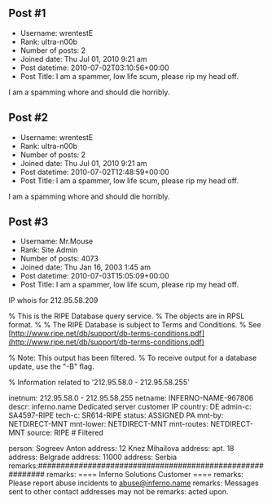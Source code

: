 ## Post #1
- Username: wrentestE
- Rank: ultra-n00b
- Number of posts: 2
- Joined date: Thu Jul 01, 2010 9:21 am
- Post datetime: 2010-07-02T03:10:56+00:00
- Post Title: I am a spammer, low life scum, please rip my head off.

I am a spamming whore and should die horribly.
## Post #2
- Username: wrentestE
- Rank: ultra-n00b
- Number of posts: 2
- Joined date: Thu Jul 01, 2010 9:21 am
- Post datetime: 2010-07-02T12:48:59+00:00
- Post Title: I am a spammer, low life scum, please rip my head off.

I am a spamming whore and should die horribly.
## Post #3
- Username: Mr.Mouse
- Rank: Site Admin
- Number of posts: 4073
- Joined date: Thu Jan 16, 2003 1:45 am
- Post datetime: 2010-07-03T15:05:09+00:00
- Post Title: I am a spammer, low life scum, please rip my head off.

IP whois for 212.95.58.209

% This is the RIPE Database query service.
% The objects are in RPSL format.
%
% The RIPE Database is subject to Terms and Conditions.
% See [http://www.ripe.net/db/support/db-terms-conditions.pdf](http://www.ripe.net/db/support/db-terms-conditions.pdf)

% Note: This output has been filtered.
% To receive output for a database update, use the "-B" flag.

% Information related to '212.95.58.0 - 212.95.58.255'

inetnum: 212.95.58.0 - 212.95.58.255
netname: INFERNO-NAME-967806
descr: inferno.name Dedicated server customer IP
country: DE
admin-c: SA4597-RIPE
tech-c: SR614-RIPE
status: ASSIGNED PA
mnt-by: NETDIRECT-MNT
mnt-lower: NETDIRECT-MNT
mnt-routes: NETDIRECT-MNT
source: RIPE # Filtered

person: Sogreev Anton
address: 12 Knez Mihailova
address: apt. 18
address: Belgrade
address: 11000
address: Serbia
remarks:##########################################################
remarks: ==== Inferno Solutions Customer ====
remarks: Please report abuse incidents to [abuse@inferno.name](mailto:abuse@inferno.name)
remarks: Messages sent to other contact addresses may not be
remarks: acted upon.
